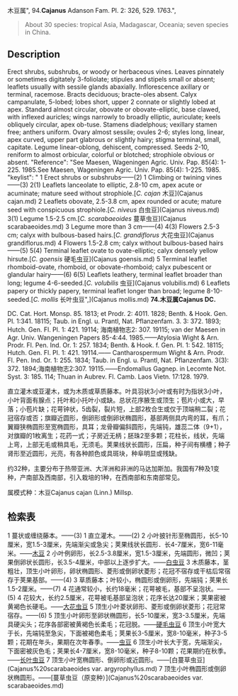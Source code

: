 木豆属",
94.**Cajanus** Adanson Fam. Pl. 2: 326, 529. 1763.",

> About 30 species: tropical Asia, Madagascar, Oceania; seven species in China.

## Description
Erect shrubs, subshrubs, or woody or herbaceous vines. Leaves pinnately or sometimes digitately 3-foliolate; stipules and stipels small or absent; leaflets usually with sessile glands abaxially. Inflorescence axillary or terminal, racemose. Bracts deciduous; bracte-oles absent. Calyx campanulate, 5-lobed; lobes short, upper 2 connate or slightly lobed at apex. Standard almost circular, obovate or obovate-elliptic, base clawed, with inflexed auricles; wings narrowly to broadly elliptic, auriculate; keels obliquely circular, apex ob-tuse. Stamens diadelphous; vexillary stamen free; anthers uniform. Ovary almost sessile; ovules 2-6; styles long, linear, apex curved, upper part glabrous or slightly hairy; stigma terminal, small, capitate. Legume linear-oblong, dehiscent, compressed. Seeds 2-10, reniform to almost orbicular, colorful or blotched; strophiole obvious or absent.
  "Reference": "See Maesen, Wageningen Agric. Univ. Pap. 85(4): 1-225. 1985.See Maesen, Wageningen Agric. Univ. Pap. 85(4): 1-225. 1985.
  "keylist": "
1 Erect shrubs or subshrubs——(2)
1 Climbing or twining vines——(3)
2(1) Leaflets lanceolate to elliptic, 2.8-10 cm, apex acute or acuminate; mature seed without strophiole.[*C. cajan* 木豆](Cajanus cajan.md)
2 Leaflets obovate, 2.5-3.8 cm, apex rounded or acute; mature seed with conspicuous strophiole.[*C. niveus* 白虫豆](Cajanus niveus.md)
3(1) Legume 1.5-2.5 cm.[*C. scarabaeoides* 蔓草虫豆](Cajanus scarabaeoides.md)
3 Legume more than 3 cm——(4)
4(3) Flowers 2.5-3 cm; calyx with bulbous-based hairs.[*C. grandiflorus* 大花虫豆](Cajanus grandiflorus.md)
4 Flowers 1.5-2.8 cm; calyx without bulbous-based hairs——(5)
5(4) Terminal leaflet ovate to ovate-elliptic; calyx densely yellow hirsute.[*C. goensis* 硬毛虫豆](Cajanus goensis.md)
5 Terminal leaflet rhomboid-ovate, rhomboid, or obovate-rhomboid; calyx pubescent or glandular hairy——(6)
6(5) Leaflets leathery, terminal leaflet broader than long; legume 4-6-seeded.[*C. volubilis* 虫豆](Cajanus volubilis.md)
6 Leaflets papery or thickly papery, terminal leaflet longer than broad; legume 8-10-seeded.[*C. mollis* 长叶虫豆",](Cajanus mollis.md)
**74.木豆属Cajanus DC.**

DC. Cat. Hort. Monsp. 85. 1813; et Prodr. 2: 4011. 1828; Benth. & Hook. Gen. Pl. 1:341. 18115; Taub. in Engl. u. Prantl, Nat. Pflanzenfam. 3. 3: 372. 1893; Hutch. Gen. Fl. Pl. 1: 421. 19114; 海南植物志2: 307. 19115; van der Maesen in Agr. Univ. Wangeningen Papers 85-4:44. 1985.——Atylosia Wight & Arn. Prodr. Fl. Pen. Ind. Or. 1: 257. 1834; Benth. & Hook. f. Gen. Pl. 1: 542. 18115; Hutch. Gen. Fl. Pl. 1: 421. 19114.—— Cantharospermum Wight & Arn. Prodr. Fl. Pen. Ind. Or. 1: 255. 1834; Taub. in Engl. u. Prantl, Nat. Pflanzenfam. 3(3): 372. 1894;海南植物志2:307. 19115.——Endomallus Gagnep. in Lecomte Not. Syst. 3: 185. 114; Thuan in Aubrev. Fl. Camb. Laos Vietn. 17:128. 1979.

直立灌木或亚灌木，或为木质或草质藤本。叶具羽状3小叶或有时为指状3小叶，小叶背面有腺点；托叶和小托叶小或缺。总状花序腋生或顶生；苞片小或大，早落；小苞片缺；花萼钟状，5齿裂，裂片短，上部2枚合生或仅于顶端稍二裂；花冠宿存或否；旗瓣近圆形，倒卵形或倒卵状椭圆形，基部两侧具内弯的耳，有爪；翼瓣狭椭圆形至宽椭圆形，具耳；龙骨瓣偏斜圆形，先端钝，雄蕊二体（9+1），对旗瓣的1枚离生；花药一式；子房近无柄；胚珠2至多颗；花柱长，线状，先端上弯，上部无毛或稍具毛，无须毛。荚果线状长圆形，压扁，种子间有横槽；种子肾形至近圆形，光亮，有各种颜色或具斑块，种阜明显或残缺。

约32种，主要分布于热带亚洲、大洋洲和非洲的马达加斯加。我国有7种及1变种，产南部及西南部，引入栽培的1种，在西南部和东南部常见。

属模式种：木豆Cajanus cajan (Linn.) Millsp.

## 检索表

1 蔓状或缠绕藤本。——(3)
1 直立灌木。——(2)
2 小叶披针形至椭圆形，长5-10厘米，宽1.5-3厘米，先端渐尖或急尖；荚果线状长圆形．长4-7厘米，宽6-11毫米。——[木豆](Cajanus%20cajan.md)
2 小叶例卵形，长2.5-3.8厘米，宽1.5-3厘米，先端圆形，微凹；荚果倒卵状长圆形，长3.5-4厘米，中部以上逐步扩大。——[白虫豆](Cajanus%20niveus.md)
3 木质藤本，茎粗壮，顶生小叶卵形，卵状椭圆形、菱形或倒卵状菱形；花冠不宿存或干枯后常宿存于荚果基部。——(4)
3 草质藤本；叶较小，椭圆形或倒卵形，先端钝；荚果长1.5-2厘米。——(7)
4 花通常较小，长约18毫米；花萼被毛，基部不呈泡状。——(5)
4 花较大，长约2.5厘米，花萼被毛基部呈泡状；花序长达20厘米；荚果密被黄褐色长硬毛。——[大花虫豆](Cajanus%20grandiflorus.md)
5 顶生小叶菱状卵形、菱形或倒卵状菱形；花冠常宿存。——(6)
5 顶生小叶卵形至卵状椭圆形，长5-10厘米，宽3-3.5厘米，先端具硬尖头；花序各部密被黄褐色长柔毛；花冠脱。——[硬毛虫豆](Cajanus%20goensis.md)
6 顶生小叶宽大于长，先端钝至急尖，下面被褐色柔毛；荚果长3-5厘米，宽8-10毫米，种子3-5颗；花期在年头，果期在次年春季。——[虫豆](Cajanus%20crassus.md)
6 顶生小叶长大于宽，先端渐尖，下面密被灰色毛；荚果长4-7厘米，宽8-10毫米，种子8-10颗；花果期约在秋季。——[长叶虫豆](Cajanus%20mollis.md)
7 顶生小叶宽椭圆形、倒卵形或近圆形。——[白蔓草虫豆](Cajanus%20scarabaeoides var. argyrophyllus.md)
7 顶生小叶椭圆形或倒卵状椭圆形。——[蔓草虫豆（原变种）](Cajanus%20scarabaeoides var. scarabaeoides.md)
